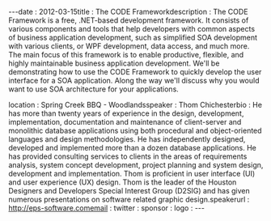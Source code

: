 ---﻿date : 2012-03-15title : The CODE Frameworkdescription : The CODE Framework is a free, .NET-based development framework. It consists of various components and tools that help developers with common aspects of business application development, such as simplified SOA development with various clients, or WPF development, data access, and much more. The main focus of this framework is to enable productive, flexible, and highly maintainable business application development. We'll be demonstrating how to use the CODE Framework to quickly develop the user interface for a SOA application. Along the way we'll discuss why you would want to use SOA architecture for your applications.
location : Spring Creek BBQ - Woodlandsspeaker : Thom  Chichesterbio : He has more than twenty years of experience in the design, development, implementation, documentation and maintenance of client-server and monolithic database applications using both procedural and object-oriented languages and design methodologies. He has independently designed, developed and implemented more than a dozen database applications. He has provided consulting services to clients in the areas of requirements analysis, system concept development, project planning and system design, development and implementation. Thom is proficient in user interface (UI) and user experience (UX) design. Thom is the leader of the Houston Designers and Developers Special Interest Group (D2SIG) and has given numerous presentations on software related graphic design.speakerurl : http://eps-software.comemail : twitter : sponsor : logo : ---